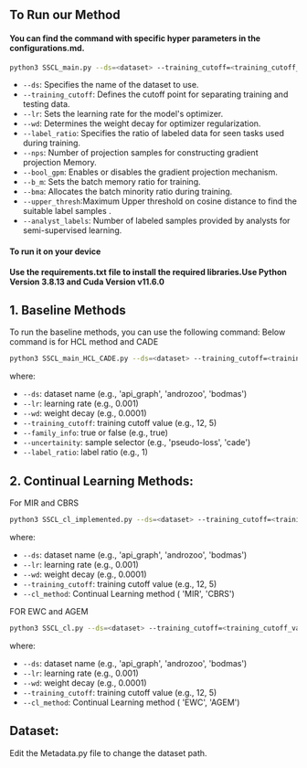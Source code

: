 
## To Run our Method 
#### **You can find the command with specific hyper parameters in the configurations.md.**
```bash
python3 SSCL_main.py --ds=<dataset> --training_cutoff=<training_cutoff_value> --lr=<learning_rate> --wd=<weight_decay>  --label_ratio=1 --nps=<int> --bool_gpm=<bool> --b_m=<float> --bma=<float>  --analyst_labels=<int> --upper_threshold=<float>
```
- `--ds`: Specifies the name of the dataset to use.
- `--training_cutoff`: Defines the cutoff point for separating training and testing data.
- `--lr`: Sets the learning rate for the model's optimizer.
- `--wd`: Determines the weight decay for optimizer regularization.
- `--label_ratio`: Specifies the ratio of labeled data for seen tasks used during training.
- `--nps`: Number of projection samples for constructing gradient projection Memory.
- `--bool_gpm`: Enables or disables the gradient projection mechanism.
- `--b_m`: Sets the batch memory ratio for training.
- `--bma`: Allocates the batch minority ratio during training.
- `--upper_thresh`:Maximum Upper threshold on cosine distance to find the suitable label samples .
- `--analyst_labels`: Number of labeled samples provided by analysts for semi-supervised learning. 

#### To run it on your device

**Use the requirements.txt file to install the required libraries.Use Python Version 3.8.13 and Cuda Version v11.6.0**


## 1. Baseline Methods

To run the baseline methods, you can use the following command:
Below command is for HCL method and CADE
```bash
python3 SSCL_main_HCL_CADE.py --ds=<dataset> --training_cutoff=<training_cutoff_value> --lr=<learning_rate> --wd=<weight_decay> --family_info=<true_or_false> --label_ratio=1 --uncertainity=<sample_selector>
```
where:
- `--ds`: dataset name (e.g., 'api_graph', 'androzoo', 'bodmas')
- `--lr`: learning rate (e.g., 0.001)
- `--wd`: weight decay (e.g., 0.0001)
- `--training_cutoff`: training cutoff value (e.g., 12, 5)
- `--family_info`: true or false (e.g., true)
- `--uncertainity`: sample selector (e.g., 'pseudo-loss', 'cade')
- `--label_ratio`: label ratio (e.g., 1)

## 2. Continual Learning Methods:
For MIR and CBRS
```bash
python3 SSCL_cl_implemented.py --ds=<dataset> --training_cutoff=<training_cutoff_value> --lr=<learning_rate> --wd=<weight_decay> --cl_method=<EWC_or_AGEM>
```

where:
- `--ds`: dataset name (e.g., 'api_graph', 'androzoo', 'bodmas')
- `--lr`: learning rate (e.g., 0.001)
- `--wd`: weight decay (e.g., 0.0001)
- `--training_cutoff`: training cutoff value (e.g., 12, 5)
- `--cl_method`: Continual Learning method ( 'MIR', 'CBRS')

FOR EWC and AGEM
```bash
python3 SSCL_cl.py --ds=<dataset> --training_cutoff=<training_cutoff_value> --lr=<learning_rate> --wd=<weight_decay> --cl_method=<method>
```

where:
- `--ds`: dataset name (e.g., 'api_graph', 'androzoo', 'bodmas')
- `--lr`: learning rate (e.g., 0.001)
- `--wd`: weight decay (e.g., 0.0001)
- `--training_cutoff`: training cutoff value (e.g., 12, 5)
- `--cl_method`: Continual Learning method ( 'EWC', 'AGEM')


## Dataset:
Edit the Metadata.py file to change the dataset path.


